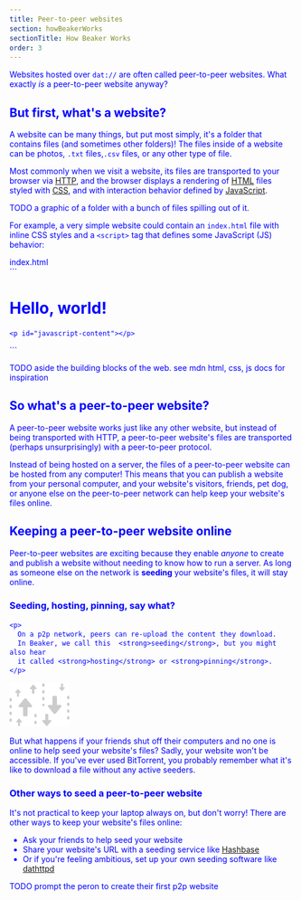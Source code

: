 ```yaml
---
title: Peer-to-peer websites
section: howBeakerWorks
sectionTitle: How Beaker Works
order: 3
---
```

<p class="accent">
  Websites hosted over <code>dat://</code> are often called peer-to-peer websites. What
  exactly <em>is</em> a peer-to-peer website anyway?
</p>

## But first, what's a website?

A website can be many things, but put most simply, it's a folder that contains
files (and sometimes other folders)! The files inside of a website can be
photos, `.txt` files,`.csv` files, or any other type of file.

Most commonly when we visit a website, its files are transported to your browser
via [HTTP](https://developer.mozilla.org/en-US/docs/Web/http), and the browser
displays a rendering of
[HTML](https://developer.mozilla.org/en-US/docs/Web/HTML) files styled with
[CSS](https://developer.mozilla.org/en-US/docs/Learn/Getting_started_with_the_web/CSS_basics),
and with interaction behavior defined by
[JavaScript](https://developer.mozilla.org/en-US/docs/Learn/JavaScript/First_steps/What_is_JavaScript).

TODO a graphic of a folder with a bunch of files spilling out of it.

For example, a very simple website could contain an `index.html` file
with inline CSS styles and a `<script>` tag that defines some JavaScript (JS)
behavior:

<figcaption class="code">index.html</figcaption>
```
<html>
  <style>
    body {
      color: blue;
    }
  </style>

  <body>
    <h1>Hello, world!</h1>

    <p id="javascript-content"></p>
  </body>

  <script>
    var jsContent = document.getElementById("javascript-content")
    jsContent.innerText = "Hello from JavaScript!"
  </script>
</html>
```

TODO aside the building blocks of the web. see mdn html, css, js docs for inspiration

## So what's a peer-to-peer website?

A peer-to-peer website works just like any other website, but instead of being
transported with HTTP, a peer-to-peer website's files are transported
(perhaps unsurprisingly) with a peer-to-peer protocol.

Instead of being hosted on a server, the files of a peer-to-peer website can be
hosted from any computer! This means that you can publish a website from your personal
computer, and your website's visitors, friends, pet dog, or anyone else on the
peer-to-peer network can help keep your website's files online.

## Keeping a peer-to-peer website online

Peer-to-peer websites are exciting because they enable *anyone*
to create and publish a website without needing to know how to run a server.
As long as someone else on the network is **seeding** your website's files, it
will stay online.

<aside>
  <div>
    <h3 class="title">Seeding, hosting, pinning, say what?</h3>

    <p>
      On a p2p network, peers can re-upload the content they download.
      In Beaker, we call this  <strong>seeding</strong>, but you might also hear
      it called <strong>hosting</strong> or <strong>pinning</strong>.
    </p>
  </div>

  <img class="icon" src="/img/icon/seeding.svg" />
</aside>

But what happens if your friends shut off their computers and no one is online
to help seed your website's files? Sadly, your website won't be accessible. If
you've ever used BitTorrent, you probably remember what it's like to download
a file without any active seeders.

### Other ways to seed a peer-to-peer website

It's not practical to keep your laptop always on, but don't worry! There are
other ways to keep your website's files online:

- Ask your friends to help seed your website
- Share your website's URL with a seeding service like [Hashbase](https://hashbase.io)
- Or if you're feeling ambitious, set up your own seeding software like [dathttpd](https://github.com/beakerbrowser/dathttpd)

TODO prompt the peron to create their first p2p website

